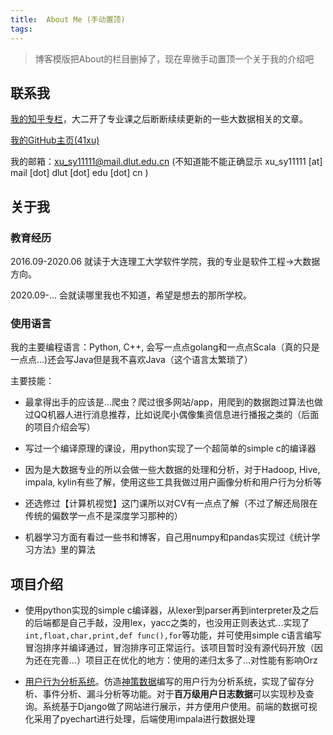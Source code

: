 ```yaml
---
title:	About Me (手动置顶)
tags:	
---
```


> 博客模版把About的栏目删掉了，现在卑微手动置顶一个关于我的介绍吧

## 联系我

[我的知乎专栏](https://zhuanlan.zhihu.com/xusy2333)，大二开了专业课之后断断续续更新的一些大数据相关的文章。

[我的GitHub主页(41xu)](https://github.com/41xu)

我的邮箱：xu_sy11111@mail.dlut.edu.cn (不知道能不能正确显示 xu_sy11111 [at] mail [dot] dlut [dot] edu [dot] cn )

## 关于我

### 教育经历

2016.09-2020.06 就读于大连理工大学软件学院，我的专业是软件工程->大数据方向。

2020.09-... 会就读哪里我也不知道，希望是想去的那所学校。

### 使用语言

我的主要编程语言：Python, C++, 会写一点点golang和一点点Scala（真的只是一点点...)还会写Java但是我不喜欢Java（这个语言太繁琐了）

主要技能：

- 最拿得出手的应该是...爬虫？爬过很多网站/app，用爬到的数据跑过算法也做过QQ机器人进行消息推荐，比如说爬小偶像集资信息进行播报之类的（后面的项目介绍会写）

- 写过一个编译原理的课设，用python实现了一个超简单的simple c的编译器

- 因为是大数据专业的所以会做一些大数据的处理和分析，对于Hadoop, Hive, impala, kylin有些了解，使用这些工具我做过用户画像分析和用户行为分析等

- 还选修过【计算机视觉】这门课所以对CV有一点点了解（不过了解还局限在传统的偏数学一点不是深度学习那种的）

- 机器学习方面有看过一些书和博客，自己用numpy和pandas实现过《统计学习方法》里的算法

## 项目介绍

- 使用python实现的simple c编译器，从lexer到parser再到interpreter及之后的后端都是自己手敲，没用lex，yacc之类的，也没用正则表达式...实现了`int,float,char,print,def func(),for`等功能，并可使用simple c语言编写冒泡排序并编译通过，冒泡排序可正常运行。该项目暂时没有源代码开放（因为还在完善...）项目正在优化的地方：使用的递归太多了...对性能有影响Orz

- [用户行为分析系统](https://github.com/41xu/user-behavior-analysis)。仿造[神策数据](https://manual.sensorsdata.cn/sa/latest/page-1573682.html)编写的用户行为分析系统，实现了留存分析、事件分析、漏斗分析等功能。对于**百万级用户日志数据**可以实现秒及查询。系统基于Django做了网站进行展示，并方便用户使用。前端的数据可视化采用了pyechart进行处理，后端使用impala进行数据处理


